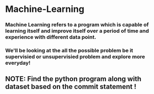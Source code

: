 # Machine-Learning

### Machine Learning refers to a program which is capable of learning itself and improve itself over a period of time and experience with different data point.

### We'll be looking at the all the possible problem be it supervisied or unsupervisied problem and explore more everyday!

## NOTE: Find the python program along with dataset based on the commit statement !
